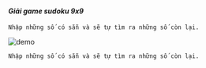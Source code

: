 #### _Giải game sudoku 9x9_

`Nhập những số có sẵn và sẽ tự tìm ra những số còn lại.`

![demo](https://user-images.githubusercontent.com/93191061/172111311-eedc8eb7-32ef-4f93-942a-c91e821df1ee.png)

`Nhập những số có sẵn và sẽ tự tìm ra những số còn lại.`

